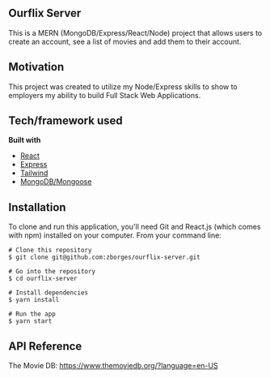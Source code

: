 ## Ourflix Server

This is a MERN (MongoDB/Express/React/Node) project that allows users to create an account, see a list of movies and add them to their account. 

## Motivation

This project was created to utilize my Node/Express skills to show to employers my ability to build Full Stack Web Applications. 


## Tech/framework used

<b>Built with</b>

- [React](https://reactjs.org/)
- [Express](https://expressjs.com/)
- [Tailwind](https://tailwindcss.com/)
- [MongoDB/Mongoose](https://mongoosejs.com/docs/)

## Installation

To clone and run this application, you'll need Git and React.js (which comes with npm) installed on your computer. From your command line:

    # Clone this repository
    $ git clone git@github.com:zborges/ourflix-server.git

    # Go into the repository
    $ cd ourflix-server

    # Install dependencies
    $ yarn install

    # Run the app
    $ yarn start

## API Reference

The Movie DB:
https://www.themoviedb.org/?language=en-US

